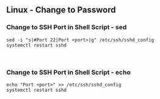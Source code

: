 ## Linux - Change to Password
### Change to SSH Port in Shell Script - sed
```
sed -i "s|#Port 22|Port <port>|g" /etc/ssh/sshd_config
systemctl restart sshd
```

<br>

### Change to SSH Port in Shell Script - echo
```
echo "Port <port>" >> /etc/ssh/sshd_config
systemctl restart sshd
```
